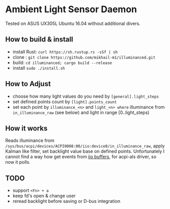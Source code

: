# Ambient Light Sensor Daemon
Tested on ASUS UX305L Ubuntu 16.04 without additional divers.

## How to build & install
* install Rust: `curl https://sh.rustup.rs -sSf | sh`
* clone : `git clone https://github.com/mikhail-m1/illuminanced.git`
* build: `cd illuminanced; cargo build --release`
* install `sudo ./install.sh`

## How to Adjust

* choose how many light values do you need by `[general].light_steps`
* set defined points count by `[light].points_count`
* set each point by `illuminance_<n>` and `light_<n> where` illuminance from `in_illuminance_raw` (see below) and light in range [0..light_steps)

## How it works

Reads illuminance from `/sys/bus/acpi/devices/ACPI0008:00/iio:device0/in_illuminance_raw`, apply Kalman like filter, set backlight value base on defined points.
Unfortunately I cannot find a way how get events from [iio buffers](https://www.kernel.org/doc/htmldocs/iio/iiobuffer.html), for acpi-als driver, so now it polls.

## TODO
- support `<Fn> + a`
- keep fd's open & change user
- reread backlight before saving or D-bus integration

